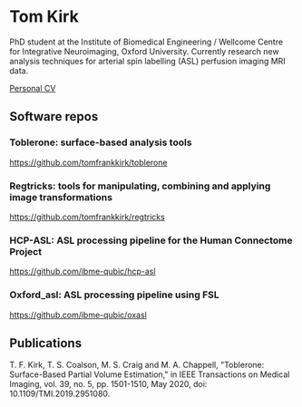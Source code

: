 # Tom Kirk 

PhD student at the Institute of Biomedical Engineering / Wellcome Centre for Integrative Neuroimaging, Oxford University. 
Currently research new analysis techniques for arterial spin labelling (ASL) perfusion imaging MRI data.

[Personal CV](./TK_cv.md)

## Software repos

### Toblerone: surface-based analysis tools 
https://github.com/tomfrankkirk/toblerone

### Regtricks: tools for manipulating, combining and applying image transformations
https://github.com/tomfrankkirk/regtricks

### HCP-ASL: ASL processing pipeline for the Human Connectome Project 
https://github.com/ibme-qubic/hcp-asl

### Oxford_asl: ASL processing pipeline using FSL 
https://github.com/ibme-qubic/oxasl


## Publications 
T. F. Kirk, T. S. Coalson, M. S. Craig and M. A. Chappell, "Toblerone: Surface-Based Partial Volume Estimation," in IEEE Transactions on Medical Imaging, vol. 39, no. 5, pp. 1501-1510, May 2020, doi: 10.1109/TMI.2019.2951080.